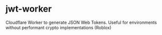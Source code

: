 # jwt-worker

Cloudflare Worker to generate JSON Web Tokens. Useful for environments without performant crypto implementations (Roblox)
